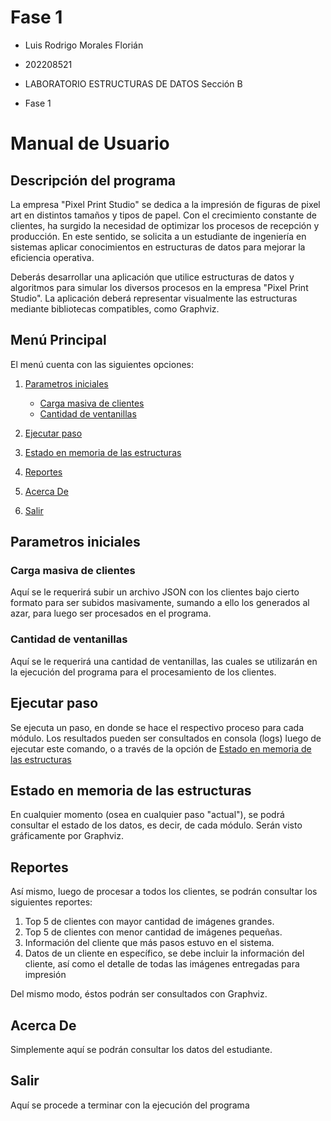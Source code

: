 
# Fase 1

- Luis Rodrigo Morales Florián

- 202208521

- LABORATORIO ESTRUCTURAS DE DATOS Sección B

- Fase 1

  

# Manual de Usuario
## Descripción del programa
La empresa "Pixel Print Studio" se dedica a la impresión de figuras de pixel art en distintos tamaños y tipos de papel. Con el crecimiento constante de clientes, ha surgido la necesidad de optimizar los procesos de recepción y producción. En este sentido, se solicita a un estudiante de ingeniería en sistemas aplicar conocimientos en estructuras de datos para mejorar la eficiencia operativa.

Deberás desarrollar una aplicación que utilice estructuras de datos y algoritmos para simular los diversos procesos en la empresa "Pixel Print Studio". La aplicación deberá representar visualmente las estructuras mediante bibliotecas compatibles, como Graphviz.

## Menú Principal

El menú cuenta con las siguientes opciones:

1. [Parametros iniciales](#parametros_iniciales)
	* [Carga masiva de clientes](#carga_masiva)
    * [Cantidad de ventanillas](#cantidad_ventanillas)

2. [Ejecutar paso](#ejecutar_paso)

3. [Estado en memoria de las estructuras](#estado_en_memoria)

4. [Reportes](#reportes)

5. [Acerca De](#acerca_de)

6. [Salir](#salir)

## Parametros iniciales
### Carga masiva de clientes
Aquí se le requerirá subir un archivo JSON con los clientes bajo cierto formato para ser subidos masivamente, sumando a ello los generados al azar, para luego ser procesados en el programa.

### Cantidad de ventanillas
Aquí se le requerirá una cantidad de ventanillas, las cuales se utilizarán en la ejecución del programa para el procesamiento de los clientes.

## Ejecutar paso
Se ejecuta un paso, en donde se hace el respectivo proceso para cada módulo. Los resultados pueden ser consultados en consola (logs) luego de ejecutar este comando, o a través de la opción de [Estado en memoria de las estructuras](#estado_en_memoria)

## Estado en memoria de las estructuras
En cualquier momento (osea en cualquier paso "actual"), se podrá consultar el estado de los datos, es decir, de cada módulo. Serán visto gráficamente por Graphviz.

## Reportes
Así mismo, luego de procesar a todos los clientes, se podrán consultar los siguientes reportes:
1. Top 5 de clientes con mayor cantidad de imágenes grandes.
2. Top 5 de clientes con menor cantidad de imágenes pequeñas.
3. Información del cliente que más pasos estuvo en el sistema.
4. Datos de un cliente en específico, se debe incluir la información del cliente, así como el detalle de todas las imágenes entregadas para impresión

Del mismo modo, éstos podrán ser consultados con Graphviz.

## Acerca De
Simplemente aquí se podrán consultar los datos del estudiante.

## Salir
Aquí se procede a terminar con la ejecución del programa